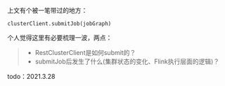 上文有个被一笔带过的地方：
```text
clusterClient.submitJob(jobGraph)
```
个人觉得这里有必要梳理一波，两点：
>* RestClusterClient是如何submit的？
>* submitJob后发生了什么(集群状态的变化、Flink执行层面的逻辑)？

todo：2021.3.28